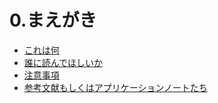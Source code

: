 # 0.まえがき
   * [これは何](0.1_whats_this.md)
   * [誰に読んでほしいか](0.2_who_would_read_this.md)
   * [注意事項](0.3_warnings.md)
   * [参考文献もしくはアプリケーションノートたち](0.4_references.md)
